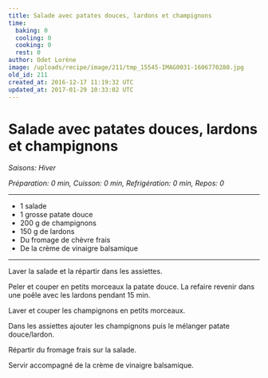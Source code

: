 ```yaml
---
title: Salade avec patates douces, lardons et champignons
time:
  baking: 0
  cooling: 0
  cooking: 0
  rest: 0
author: Odet Lorène
image: /uploads/recipe/image/211/tmp_15545-IMAG0031-1606770280.jpg
old_id: 211
created_at: 2016-12-17 11:19:32 UTC
updated_at: 2017-01-29 10:33:02 UTC
---
```


# Salade avec patates douces, lardons et champignons



*Saisons: Hiver*

*Préparation: 0 min, Cuisson: 0 min, Refrigération: 0 min, Repos: 0*

---

- 1 salade
- 1 grosse patate douce
- 200 g de champignons
- 150 g de lardons
- Du fromage de chèvre frais
- De la crème de vinaigre balsamique

---

Laver la salade et la répartir dans les assiettes.

Peler et couper en petits morceaux la patate douce. La refaire revenir dans une poêle avec les lardons pendant 15 min.

Laver et couper les champignons en petits morceaux.

Dans les assiettes ajouter les champignons puis le mélanger patate douce/lardon.

Répartir du fromage frais sur la salade.

Servir accompagné de la crème de vinaigre balsamique.
